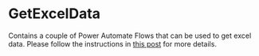 # GetExcelData

Contains a couple of Power Automate Flows that can be used to get excel data. Please follow the instructions in [this post](https://medium.com/@anoopt/different-ways-of-getting-excel-data-using-power-automate-e21292b1d02a) for more details.
